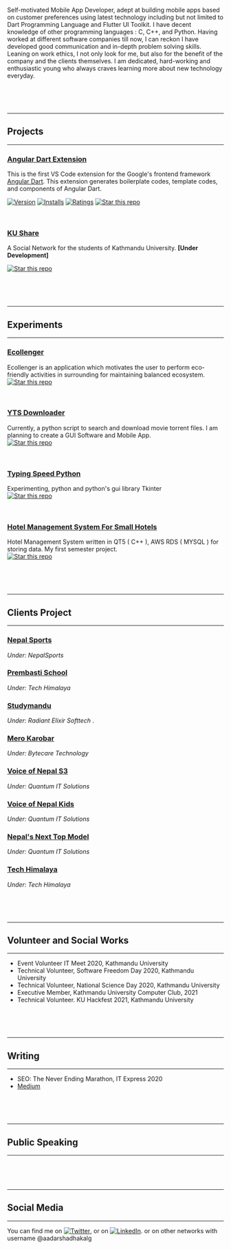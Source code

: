 Self-motivated Mobile App Developer, adept at building mobile apps based on customer preferences using latest technology including but not limited to Dart Programming Language and Flutter UI Toolkit. I have decent knowledge of other programming languages : C, C++, and Python. Having worked at different software companies till now, I can reckon I have developed good communication and in-depth problem solving skills. Leaning on work ethics, I not only look for me, but also for the benefit of the company and the clients themselves. I am dedicated, hard-working and enthusiastic young who always craves learning more about new technology everyday.

<br/>
<br/>
<br/>


***

## Projects
---
### [Angular Dart Extension](https://github.com/aadarshadhakalg/ADSnippets)

  This is the first VS Code extension for the Google's frontend framework [Angular Dart](https://github.com/dart-lang/angular). This extension generates boilerplate codes, template codes, and components of Angular Dart. 

  [![Version](https://vsmarketplacebadge.apphb.com/version/aadarshadhakalg.adsnippets.svg)](https://marketplace.visualstudio.com/items?itemName=aadarshadhakalg.adsnippets)
  [![Installs](https://vsmarketplacebadge.apphb.com/installs/aadarshadhakalg.adsnippets.svg)](https://marketplace.visualstudio.com/items?itemName=aadarshadhakalg.adsnippets)
  [![Ratings](https://vsmarketplacebadge.apphb.com/rating/aadarshadhakalg.adsnippets.svg)](https://marketplace.visualstudio.com/items?itemName=aadarshadhakalg.adsnippets)
  [![Star this repo](https://img.shields.io/github/stars/saileshbro/scientific-calculator-qt.svg)](https://github.com/aadarshadhakalg/ADSnippets)
  
<br/>

### [KU Share](https://github.com/aadarshadhakalg/KU-Share)

  A Social Network for the students of Kathmandu University. **[Under Development]**
    
[![Star this repo](https://img.shields.io/github/stars/saileshbro/scientific-calculator-qt.svg)](https://github.com/aadarshadhakalg/KU-Share) 

<br/>
<br/>
<br/>


***

## Experiments
---

### [Ecollenger](https://github.com/aadarshadhakalg/quantumhack-ecollenger)

  Ecollenger is an application which motivates the user to perform eco-friendly activities in surrounding for maintaining balanced ecosystem.  
[![Star this repo](https://img.shields.io/github/stars/saileshbro/scientific-calculator-qt.svg)](https://github.com/aadarshadhakalg/quantumhack-ecollenger)


<br/>

### [YTS Downloader](https://github.com/aadarshadhakalg/yts-python)

  Currently, a python script to search and download movie torrent files. I am planning to create a GUI Software and Mobile App.  
[![Star this repo](https://img.shields.io/github/stars/saileshbro/scientific-calculator-qt.svg)](https://github.com/aadarshadhakalg/yts-python)


<br/>

### [Typing Speed Python](https://github.com/aadarshadhakalg/TypingSpeed-Python)

  Experimenting, python and python's gui library Tkinter  
[![Star this repo](https://img.shields.io/github/stars/saileshbro/scientific-calculator-qt.svg)](https://github.com/aadarshadhakalg/TypingSpeed-Python)


<br/>

### [Hotel Management System For Small Hotels](https://github.com/aadarshadhakalg/HMS)

  Hotel Management System written in QT5 ( C++ ), AWS RDS ( MYSQL ) for storing data. My first semester project.  
[![Star this repo](https://img.shields.io/github/stars/saileshbro/scientific-calculator-qt.svg)](https://github.com/aadarshadhakalg/HMS)


<br/>
<br/>
<br/>


***

## Clients Project
---
### [Nepal Sports](https:nepalsports.info) 
*Under: NepalSports*

### [Prembasti School](https://play.google.com/store/apps/details?id=com.techhimalaya.prembasti) 
*Under: Tech Himalaya*

### [Studymandu](https://play.google.com/store/apps/details?id=com.techhimalaya.prembasti) 
*Under: Radiant Elixir Softtech*
  .  
### [Mero Karobar](https://play.google.com/store/apps/details?id=com.bytecaretech.merokarobar) 
*Under: Bytecare Technology*
  
### [Voice of Nepal S3](https://play.google.com/store/apps/details?id=co.techquantum.voiceofnepal) 
*Under: Quantum IT Solutions* 

### [Voice of Nepal Kids](https://play.google.com/store/apps/details?id=co.techquantum.voiceofnepalkids) 
*Under: Quantum IT Solutions* 

### [Nepal's Next Top Model](https://play.google.com/store/apps/details?id=co.techquantum.nepalsnexttopmodel.NNM) 
*Under: Quantum IT Solutions* 
  
### [Tech Himalaya](https://techhimalaya.com/) 
*Under: Tech Himalaya*

<br/>
<br/>
<br/>


***

## Volunteer and Social Works
---
* Event Volunteer IT Meet 2020, Kathmandu University
* Technical Volunteer, Software Freedom Day 2020, Kathmandu University
* Technical Volunteer, National Science Day 2020, Kathmandu University
* Executive Member, Kathmandu University Computer Club, 2021
* Technical Volunteer. KU Hackfest 2021, Kathmandu University

<br/>
<br/>
<br/>


***

## Writing
---

* SEO: The Never Ending Marathon, IT Express 2020
* [Medium](https://aadarshadhakal.medium.com)

<br/>
<br/>
<br/>


***

## Public Speaking
---

<br/>
<br/>
<br/>


***

## Social Media
---
<!-- Actual text -->

You can find me on [![Twitter][1.2]][1], or on [![LinkedIn][2.2]][2]. or on other networks with username @aadarshadhakalg

<!-- Icons -->

[1.2]: http://i.imgur.com/wWzX9uB.png
[2.2]: https://raw.githubusercontent.com/MartinHeinz/MartinHeinz/master/linkedin-3-16.png

<!-- Links to your social media accounts -->

[1]: https://twitter.com/aadarshadhakalg
[2]: https://www.linkedin.com/in/aadarshadhakalg
